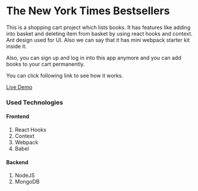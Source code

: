 # The New York Times Bestsellers

This is a shopping cart project which lists books. It has features like adding into basket and deleting item from basket by using react hooks and context. Ant design used for UI. Also we can say that it has mini webpack starter kit inside it.

Also, you can sign up and log in into this app anymore and you can add books to your cart permanently.

You can click following link to see how it works.

[Live Demo](https://app-nytimes.herokuapp.com/)

### Used Technologies
#### Frontend
 1. React Hooks
 2. Context
 2. Webpack
 4. Babel

#### Backend
 1. NodeJS
 2. MongoDB
